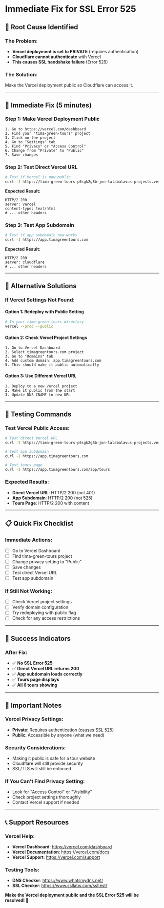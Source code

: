 # Immediate Fix for SSL Error 525

## 🚨 **Root Cause Identified**

### **The Problem:**
- **Vercel deployment is set to PRIVATE** (requires authentication)
- **Cloudflare cannot authenticate** with Vercel
- **This causes SSL handshake failure** (Error 525)

### **The Solution:**
Make the Vercel deployment public so Cloudflare can access it.

---

## 🔧 **Immediate Fix (5 minutes)**

### **Step 1: Make Vercel Deployment Public**
```
1. Go to https://vercel.com/dashboard
2. Find your "tima-green-tours" project
3. Click on the project
4. Go to "Settings" tab
5. Find "Privacy" or "Access Control"
6. Change from "Private" to "Public"
7. Save changes
```

### **Step 2: Test Direct Vercel URL**
```bash
# Test if Vercel is now public
curl -I https://tima-green-tours-p6sgk2g8b-jon-lalabalavus-projects.vercel.app
```

**Expected Result:**
```
HTTP/2 200
server: Vercel
content-type: text/html
# ... other headers
```

### **Step 3: Test App Subdomain**
```bash
# Test if app subdomain now works
curl -I https://app.timagreentours.com
```

**Expected Result:**
```
HTTP/2 200
server: cloudflare
# ... other headers
```

---

## 🎯 **Alternative Solutions**

### **If Vercel Settings Not Found:**

#### **Option 1: Redeploy with Public Setting**
```bash
# In your tima-green-tours directory
vercel --prod --public
```

#### **Option 2: Check Vercel Project Settings**
```
1. Go to Vercel Dashboard
2. Select timagreentours.com project
3. Go to "Domains" tab
4. Add custom domain: app.timagreentours.com
5. This should make it public automatically
```

#### **Option 3: Use Different Vercel URL**
```
1. Deploy to a new Vercel project
2. Make it public from the start
3. Update DNS CNAME to new URL
```

---

## 🧪 **Testing Commands**

### **Test Vercel Public Access:**
```bash
# Test direct Vercel URL
curl -I https://tima-green-tours-p6sgk2g8b-jon-lalabalavus-projects.vercel.app

# Test app subdomain
curl -I https://app.timagreentours.com

# Test tours page
curl -I https://app.timagreentours.com/app/tours
```

### **Expected Results:**
- **Direct Vercel URL**: HTTP/2 200 (not 401)
- **App Subdomain**: HTTP/2 200 (not 525)
- **Tours Page**: HTTP/2 200 with content

---

## 📋 **Quick Fix Checklist**

### **Immediate Actions:**
- [ ] Go to Vercel Dashboard
- [ ] Find tima-green-tours project
- [ ] Change privacy setting to "Public"
- [ ] Save changes
- [ ] Test direct Vercel URL
- [ ] Test app subdomain

### **If Still Not Working:**
- [ ] Check Vercel project settings
- [ ] Verify domain configuration
- [ ] Try redeploying with public flag
- [ ] Check for any access restrictions

---

## 🎉 **Success Indicators**

### **After Fix:**
- ✅ **No SSL Error 525**
- ✅ **Direct Vercel URL returns 200**
- ✅ **App subdomain loads correctly**
- ✅ **Tours page displays**
- ✅ **All 6 tours showing**

---

## 🚨 **Important Notes**

### **Vercel Privacy Settings:**
- **Private**: Requires authentication (causes SSL 525)
- **Public**: Accessible by anyone (what we need)

### **Security Considerations:**
- Making it public is safe for a tour website
- Cloudflare will still provide security
- SSL/TLS will still be enforced

### **If You Can't Find Privacy Setting:**
- Look for "Access Control" or "Visibility"
- Check project settings thoroughly
- Contact Vercel support if needed

---

## 📞 **Support Resources**

### **Vercel Help:**
- **Vercel Dashboard**: https://vercel.com/dashboard
- **Vercel Documentation**: https://vercel.com/docs
- **Vercel Support**: https://vercel.com/support

### **Testing Tools:**
- **DNS Checker**: https://www.whatsmydns.net/
- **SSL Checker**: https://www.ssllabs.com/ssltest/

**Make the Vercel deployment public and the SSL Error 525 will be resolved! 🚀**
